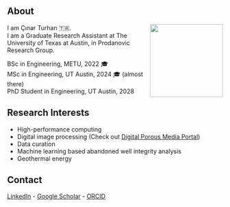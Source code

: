 ## About
<img align="right" width="170" height="170" src="https://github.com/cinarturhan/cinarturhan/assets/105860395/f36efad2-25ef-4f47-ab4a-de891183ba61">

I am Çınar Turhan 🇹🇷. <br>
I am a Graduate Research Assistant at The University of Texas at Austin, in Prodanovic Research Group.


BSc in Engineering, METU, 2022 🎓 <br>
MSc in Engineering, UT Austin, 2024 🎓 (almost there) <br>
PhD Student in Engineering, UT Austin, 2028 <br>

## Research Interests
* High-performance computing
* Digital image processing (Check out [Digital Porous Media Portal](https://www.digitalrocksportal.org/))
* Data curation
* Machine learning based abandoned well integrity analysis
* Geothermal energy

## Contact
[LinkedIn](linkedin.com/in/cinarturhan/)  - [Google Scholar](https://scholar.google.com/citations?hl=en&user=wVyScrYAAAAJ) - [ORCID](https://orcid.org/0000-0003-2533-7016)
